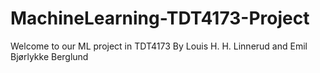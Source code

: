 # MachineLearning-TDT4173-Project

Welcome to our ML project in TDT4173
By Louis H. H. Linnerud and Emil Bjørlykke Berglund
